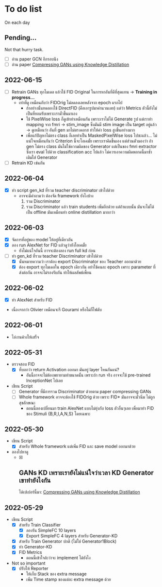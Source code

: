 # To do list

On each day

## Pending...

Not that hurry task.

- [ ] อ่าน paper GCN อีกรอบนึง
- [ ] อ่าน
  paper [Compressing GANs using Knowledge Distillation](https://arxiv.org/pdf/1902.00159.pdf?ref=https://githubhelp.com)

## 2022-06-15

- [ ] Retrain GANs ทุกโมเดล แล้วใช้ FID Original ในการหาอันที่ดีที่สุดแทน -> **Training in progress...**
    - เท่าที่ดู เหมือนกับว่า FIDOrig ไม่ลดลงเลยหลังจาก epoch แรกไป
        - ถ้าอย่างนั้นทดลองใช้ DirectFID (คือเอารูปมาคำนวนเลย) แต่ว่า Metrics
          ตัวนี้ยังไม่เป็นที่ยอมรับเพราะเรามั่วขึ้นมาเอง
        - ใช้ PixelWise loss ก็ดูเข้าท่าเหมือนกัน เพราะเราไม่ได้ Generate รูป แต่เราทำ mapping จาก fmri -> stim_image
          ซึ่งมันมี stim image เป็น target อยู่แล้ว -> ดูเหมือนว่า อันที่ gen มาไม่ตรงคลาส ทำให้ค่า loss สูงขึ้นอย่างมาก
        - เพื่อแก้ปัญหาไม่ตรง class ก็เลยทำเป็น MaskedPixelWise loss ไปซะแล้ว... ไม่แน่ใจเหมือนกันว่า Criterion
          นี้จะโอเคมั้ย เพราะเราคิดขึ้นเอง แต่ส่วนตัวมองว่า ถ้า gen ไม่ตรง class มันไม่ใช่ความผิดของ Generator
          แต่เป็นของ fmri extractor ซึ่งเรา eval ไปด้วย classification acc ไปแล้ว ไม่ควรเอาความผิดพลาดนี้มาซ้ำเติมใส่
          Generator
- [ ] Retrain KD เช่นกัน

## 2022-06-04

- [x] ทำ script gen_kd ที่รวม teacher discriminator เข้าไปด้วย
    - อาจจะมีคำถามว่า ต้องจัด framework ยังไงบ้าง
        1. รวม Discriminator
        2. รวม Discriminator แล้ว train students เพิ่มอีกด้วย แต่ถ้าแบบนั้น มันจะไม่ได้เป็น offline มันเหมือนทำ online
           distillation มากกว่า

## 2022-06-03

- [x] จัดการที่อยู่ของ model ให้อยู่ที่เดียวกัน
- [x] ลอง run AlexNet for FID แล้วดูว่ายังโอเคมั้ย
    - ยังไม่แน่ใจอันนี้ อาจจะต้องลอง run full kd ก่อน
- [ ] ทำ gen_kd ที่รวม teacher Discriminator เข้าไปด้วย
    - [x] นั่นหมายความว่า เราต้อง export Discriminator ของ Teacher ออกมาด้วย
    - [x] ต้อง export ทุกโมเดลใน epoch เดียวกัน อย่าใช้คนละ epoch เพราะ parameter ที่ส่งต่อกัน อาจจะไม่รองรับกัน
      ทำให้ผลลัพธ์เพี้ยน

## 2022-06-02

- [x] ทำ AlexNet สำหรับ FID
- เนื่องจากว่า Olivier เหมือนจะรี Gourami หรือไม่ก็ไฟดับ

## 2022-06-01

- ไล่งานค้างให้เสร็จ

## 2022-05-31

- ตรวจสอบ FID
    - [x] ที่บอกว่า return Activation ออกมา มันอยู่ layer ไหนกันแน่?
        - อันนี้อาจจะไม่ต้องพยายามทำขนาดนั้น เพราะถ้า run จริง อาจจะใช้ pre-trained InceptionNet ไปเลย
- เขียน Script
    - [ ] Generator ที่มีการรวม Discriminator ด้วยตาม paper compressing GANs
    - [ ] Whole framework อาจจะต้องใช้ FIDOrig ด้วย เพราะ FID* มันอาจจะมั่วนิ่ม ไม่ถูกสุขลักษณะ
        - ตอนนี้ลองเปลี่ยนมา train AlexNet แบบไม่ยุ่งกับ loss ตัวอื่นๆเลย เพื่อมาทำ FID ของ Stimuli {B,R,I,A,N,S}
          โดยเฉพาะ

## 2022-05-30

- เขียน Script
    - [x] สำหรับ Whole framework แต่เพิ่ม FID และ save model ออกมาด้วย
- ลองไปหาดู
    - [x] GANs KD เพราะเรายังไม่แน่ใจว่าเวลา KD Generator เขาทำยังไงกัน
      -
      ได้เปเปอร์นี้มา: [Compressing GANs using Knowledge Distillation](https://arxiv.org/pdf/1902.00159.pdf?ref=https://githubhelp.com)

## 2022-05-29

- เขียน Script
    - [x] สำหรับ Train Classifier
        - [x] ลองรัน SimpleFC 10 layers
        - [x] Export SimpleFC 4 layers สำหรับ Generator-KD
    - [x] สำหรับ Train Generator ปกติ (ไม่ใช่ Generator1Block)
    - [x] ทำ Generator-KD
    - [x] FID Metrics
        - ตอนนี้เข้าใจล้ะว่าจะ implement ได้ยังไง
- Not so important
    - [x] ปรับให้ Reporter
        - ให้เก็บ Stack ของ extra message
        - เพิ่ม Time stamp ของแต่ละ extra message ด้วย